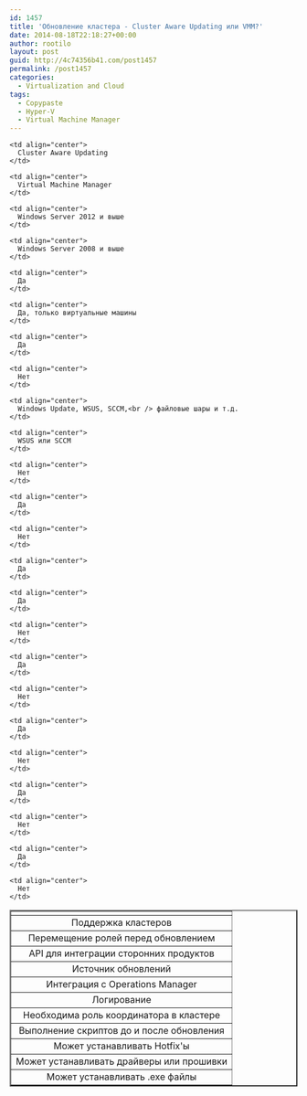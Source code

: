 ```yaml
---
id: 1457
title: 'Обновление кластера - Cluster Aware Updating или VMM?'
date: 2014-08-18T22:18:27+00:00
author: rootilo
layout: post
guid: http://4c74356b41.com/post1457
permalink: /post1457
categories:
  - Virtualization and Cloud
tags:
  - Copypaste
  - Hyper-V
  - Virtual Machine Manager
---
```

<table border="2" width="750" cellpadding="2">
  <tr>
    <td>
    </td>
    
    <td align="center">
      Cluster Aware Updating
    </td>
    
    <td align="center">
      Virtual Machine Manager
    </td>
  </tr>
  
  <tr>
    <td align="center">
      Поддержка кластеров
    </td>
    
    <td align="center">
      Windows Server 2012 и выше
    </td>
    
    <td align="center">
      Windows Server 2008 и выше
    </td>
  </tr>
  
  <tr>
    <td align="center">
      Перемещение ролей перед обновлением
    </td>
    
    <td align="center">
      Да
    </td>
    
    <td align="center">
      Да, только виртуальные машины
    </td>
  </tr>
  
  <tr>
    <td align="center">
      API для интеграции сторонних продуктов
    </td>
    
    <td align="center">
      Да
    </td>
    
    <td align="center">
      Нет
    </td>
  </tr>
  
  <tr>
    <td align="center">
      Источник обновлений
    </td>
    
    <td align="center">
      Windows Update, WSUS, SCCM,<br /> файловые шары и т.д.
    </td>
    
    <td align="center">
      WSUS или SCCM
    </td>
  </tr>
  
  <tr>
    <td align="center">
      Интеграция с Operations Manager
    </td>
    
    <td align="center">
      Нет
    </td>
    
    <td align="center">
      Да
    </td>
  </tr>
  
  <tr>
    <td align="center">
      Логирование
    </td>
    
    <td align="center">
      Нет
    </td>
    
    <td align="center">
      Да
    </td>
  </tr>
  
  <tr>
    <td align="center">
      Необходима роль координатора в кластере
    </td>
    
    <td align="center">
      Да
    </td>
    
    <td align="center">
      Нет
    </td>
  </tr>
  
  <tr>
    <td align="center">
      Выполнение скриптов до и после обновления
    </td>
    
    <td align="center">
      Да
    </td>
    
    <td align="center">
      Нет
    </td>
  </tr>
  
  <tr>
    <td align="center">
      Может устанавливать Hotfix'ы
    </td>
    
    <td align="center">
      Да
    </td>
    
    <td align="center">
      Нет
    </td>
  </tr>
  
  <tr>
    <td align="center">
      Может устанавливать драйверы или прошивки
    </td>
    
    <td align="center">
      Да
    </td>
    
    <td align="center">
      Нет
    </td>
  </tr>
  
  <tr>
    <td align="center">
      Может устанавливать .exe файлы
    </td>
    
    <td align="center">
      Да
    </td>
    
    <td align="center">
      Нет
    </td>
  </tr>
</table>